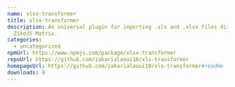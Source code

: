 ```yaml
---
name: xlsx-transformer
title: xlsx-transformer
description: An universal plugin for importing .xls and .xlsx files directly as
  ZikoJS Matrix.
categories:
  - uncategorized
npmUrl: https://www.npmjs.com/package/xlsx-transformer
repoUrl: https://github.com/zakarialaoui10/xls-transformer
homepageUrl: https://github.com/zakarialaoui10/xls-transformer#readme
downloads: 9
---
```

